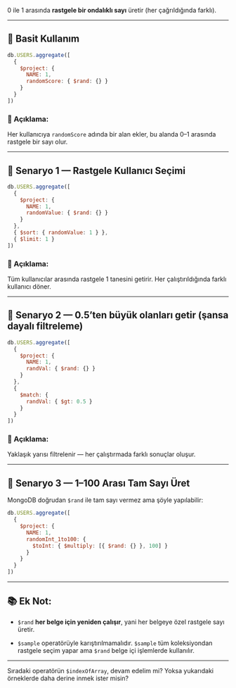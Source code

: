 
0 ile 1 arasında **rastgele bir ondalıklı sayı** üretir (her çağrıldığında farklı).

---

## 🧪 Basit Kullanım

```js
db.USERS.aggregate([
  {
    $project: {
      NAME: 1,
      randomScore: { $rand: {} }
    }
  }
])
```

### 🧾 Açıklama:

Her kullanıcıya `randomScore` adında bir alan ekler, bu alanda 0–1 arasında rastgele bir sayı olur.

---

## 🎯 Senaryo 1 — Rastgele Kullanıcı Seçimi

```js
db.USERS.aggregate([
  {
    $project: {
      NAME: 1,
      randomValue: { $rand: {} }
    }
  },
  { $sort: { randomValue: 1 } },
  { $limit: 1 }
])
```

### 📌 Açıklama:

Tüm kullanıcılar arasında rastgele 1 tanesini getirir. Her çalıştırıldığında farklı kullanıcı döner.

---

## 🎯 Senaryo 2 — 0.5’ten büyük olanları getir (şansa dayalı filtreleme)

```js
db.USERS.aggregate([
  {
    $project: {
      NAME: 1,
      randVal: { $rand: {} }
    }
  },
  {
    $match: {
      randVal: { $gt: 0.5 }
    }
  }
])
```

### 📌 Açıklama:

Yaklaşık yarısı filtrelenir — her çalıştırmada farklı sonuçlar oluşur.

---

## 🎯 Senaryo 3 — 1–100 Arası Tam Sayı Üret

MongoDB doğrudan `$rand` ile tam sayı vermez ama şöyle yapılabilir:

```js
db.USERS.aggregate([
  {
    $project: {
      NAME: 1,
      randomInt_1to100: {
        $toInt: { $multiply: [{ $rand: {} }, 100] }
      }
    }
  }
])
```

---

## 📚 Ek Not:

- `$rand` **her belge için yeniden çalışır**, yani her belgeye özel rastgele sayı üretir.
    
- `$sample` operatörüyle karıştırılmamalıdır. `$sample` tüm koleksiyondan rastgele seçim yapar ama `$rand` belge içi işlemlerde kullanılır.
    

---

Sıradaki operatörün `$indexOfArray`, devam edelim mi? Yoksa yukarıdaki örneklerde daha derine inmek ister misin?